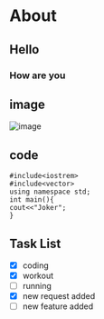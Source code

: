# About
## Hello 
### How are you

## image 
![image](https://github.com/Exp-Communicate-Using-Markdown-Cohort-1/series-communicate-using-markdown-GauravKesh/assets/98611148/cb1f3cee-6757-409c-9587-68586e043d7b)

## code

```
#include<iostrem>
#include<vector>
using namespace std;
int main(){
cout<<"Joker";
}
```

## Task List

- [x] coding
- [x] workout
- [ ] running
- [x] new request added
- [ ] new feature added
